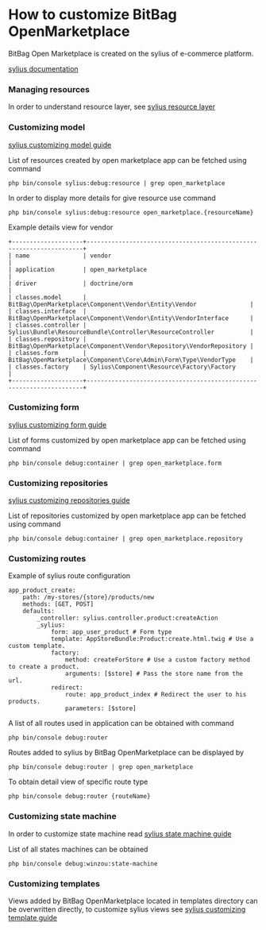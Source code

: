 # How to customize BitBag OpenMarketplace

BitBag Open Marketplace is created on the sylius of e-commerce platform.

[sylius documentation](https://docs.sylius.com/en/latest/index.html#)

### Managing resources

In order to understand resource layer, see [sylius resource layer](https://sylius-older.readthedocs.io/en/latest/book/resource_layer.html)

### Customizing model

[sylius customizing model guide](https://sylius-older.readthedocs.io/en/latest/customization/model.html)

List of resources created by open marketplace app can be fetched using command

```php bin/console sylius:debug:resource | grep open_marketplace```

In order to display more details for give resource use command 

```php bin/console sylius:debug:resource open_marketplace.{resourceName}```

Example details view for vendor
```
+--------------------+---------------------------------------------------------------------+
| name               | vendor                                                              |
| application        | open_marketplace                                                    |
| driver             | doctrine/orm                                                        |
| classes.model      | BitBag\OpenMarketplace\Component\Vendor\Entity\Vendor               |
| classes.interface  | BitBag\OpenMarketplace\Component\Vendor\Entity\VendorInterface      |
| classes.controller | Sylius\Bundle\ResourceBundle\Controller\ResourceController          |
| classes.repository | BitBag\OpenMarketplace\Component\Vendor\Repository\VendorRepository |
| classes.form       | BitBag\OpenMarketplace\Component\Core\Admin\Form\Type\VendorType    |
| classes.factory    | Sylius\Component\Resource\Factory\Factory                           |
+--------------------+---------------------------------------------------------------------+
```


### Customizing form

[sylius customizing form guide](https://sylius-older.readthedocs.io/en/latest/customization/form.html)

List of forms customized by open marketplace app can be fetched using command

```php bin/console debug:container | grep open_marketplace.form```

### Customizing repositories

[sylius customizing repositories guide](https://sylius-older.readthedocs.io/en/latest/customization/repository.html)

List of repositories customized by open marketplace app can be fetched using command

```php bin/console debug:container | grep open_marketplace.repository```

### Customizing routes 

Example of sylius route configuration
```
app_product_create:
    path: /my-stores/{store}/products/new 
    methods: [GET, POST]
    defaults:
        _controller: sylius.controller.product:createAction
        _sylius:
            form: app_user_product # Form type
            template: AppStoreBundle:Product:create.html.twig # Use a custom template.
            factory:
                method: createForStore # Use a custom factory method to create a product.
                arguments: [$store] # Pass the store name from the url.
            redirect:
                route: app_product_index # Redirect the user to his products.
                parameters: [$store]
```

A list of all routes used in application can be obtained with command 

```php bin/console debug:router```

Routes added to sylius by BitBag OpenMarketplace can be displayed by

```php bin/console debug:router | grep open_marketplace```

To obtain detail view of specific route type

```php bin/console debug:router {routeName}```


### Customizing state machine 

In order to customize state machine read [sylius state machine guide](https://sylius-older.readthedocs.io/en/latest/customization/state_machine.html)

List of all states machines can be obtained

```php bin/console debug:winzou:state-machine```


### Customizing templates 

Views added by BitBag OpenMarketplace located in templates directory can be overwritten directly,
to customize sylius views see [sylius customizing template guide](https://sylius-older.readthedocs.io/en/latest/customization/template.html)

